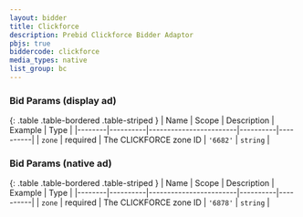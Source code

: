 ```yaml
---
layout: bidder
title: Clickforce
description: Prebid Clickforce Bidder Adaptor
pbjs: true
biddercode: clickforce
media_types: native
list_group: bc
---
```


### Bid Params (display ad)

{: .table .table-bordered .table-striped }
| Name   | Scope    | Description            | Example  | Type     |
|--------|----------|------------------------|----------|----------|
| `zone` | required | The CLICKFORCE zone ID | `'6682'` | `string` |

### Bid Params (native ad)

{: .table .table-bordered .table-striped }
| Name   | Scope    | Description            | Example  | Type     |
|--------|----------|------------------------|----------|----------|
| `zone` | required | The CLICKFORCE zone ID | `'6878'` | `string` |


